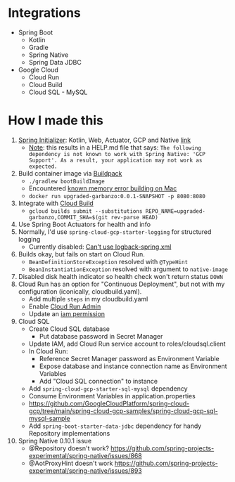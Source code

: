 # Integrations
* Spring Boot
    * Kotlin
    * Gradle
    * Spring Native
    * Spring Data JDBC
* Google Cloud
    * Cloud Run
    * Cloud Build
    * Cloud SQL - MySQL

# How I made this
1. [Spring Initializer](htps://start.spring.io): Kotlin, Web, Actuator, GCP and Native [link](https://start.spring.io/#!type=gradle-project&language=kotlin&platformVersion=2.4.5.RELEASE&packaging=jar&jvmVersion=11&groupId=joeyslalom&artifactId=upgraded-garbanzo&name=upgraded-garbanzo&description=Demo%20project%20for%20Spring%20Boot&packageName=joeyslalom.upgraded-garbanzo&dependencies=native,actuator,web,cloud-gcp)
    * [Note](https://github.com/GoogleCloudPlatform/spring-cloud-gcp/issues/379): this results in a HELP.md file that says:
    ```The following dependency is not known to work with Spring Native: 'GCP Support'. As a result, your application may not work as expected.```
2. Build container image via [Buildpack](https://docs.spring.io/spring-native/docs/current/reference/htmlsingle/#getting-started-buildpacks)
    * `./gradlew bootBuildImage`
    * Encountered [known memory error building on Mac ](https://docs.spring.io/spring-native/docs/current/reference/htmlsingle/#_out_of_memory_error_when_building_the_native_image)
   * `docker run upgraded-garbanzo:0.0.1-SNAPSHOT -p 8080:8080`
3. Integrate with [Cloud Build](https://cloud.google.com/build/docs/building/build-containers)     
    * `gcloud builds submit --substitutions REPO_NAME=upgraded-garbanzo,COMMIT_SHA=$(git rev-parse HEAD)`
4. Use Spring Boot Actuators for health and info 
5. Normally, I'd use `spring-cloud-gcp-starter-logging` for structured logging
     * Currently disabled: [Can't use logback-spring.xml](https://github.com/spring-projects-experimental/spring-native/issues/625)
6. Builds okay, but fails on start on Cloud Run.
     * `BeanDefinitionStoreException` resolved with `@TypeHint`
     * `BeanInstantiationException` resolved with argument to `native-image`
7. Disabled disk health indicator so health check won't return status `DOWN`
8. Cloud Run has an option for "Continuous Deployment", but not with my configuration (iconically, cloudbuild.yaml).
     * Add multiple `steps` in my cloudbuild.yaml
     * Enable [Cloud Run Admin](https://cloud.google.com/build/docs/deploying-builds/deploy-cloud-run#required_iam_permissions)
     * Update an [iam permission](https://cloud.google.com/build/docs/deploying-builds/deploy-cloud-run#continuous-iam)
9. Cloud SQL
    * Create Cloud SQL database
      * Put database password in Secret Manager
    * Update IAM, add Cloud Run service account to roles/cloudsql.client
    * In Cloud Run:
      * Reference Secret Manager password as Environment Variable
      * Expose database and instance connection name as Environment Variables
      * Add "Cloud SQL connection" to instance
    * Add `spring-cloud-gcp-starter-sql-mysql` dependency
    * Consume Environment Variables in application.properties
    * https://github.com/GoogleCloudPlatform/spring-cloud-gcp/tree/main/spring-cloud-gcp-samples/spring-cloud-gcp-sql-mysql-sample
    * Add `spring-boot-starter-data-jdbc` dependency for handy Repository implementations
10. Spring Native 0.10.1 issue
    * @Repository doesn't work? https://github.com/spring-projects-experimental/spring-native/issues/868
    * @AotProxyHint doesn't work https://github.com/spring-projects-experimental/spring-native/issues/893